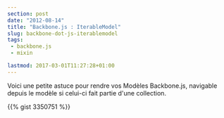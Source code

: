 ```yaml
---
section: post
date: "2012-08-14"
title: "Backbone.js : IterableModel"
slug: backbone-dot-js-iterablemodel
tags:
 - backbone.js
 - mixin

lastmod: 2017-03-01T11:27:28+01:00
---
```

Voici une petite astuce pour rendre vos Modèles Backbone.js, navigable depuis le modèle si celui-ci fait partie d'une collection.

{{% gist 3350751 %}}
